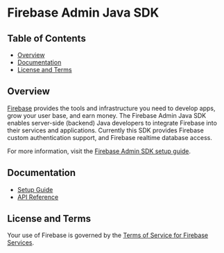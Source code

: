 # Firebase Admin Java SDK

## Table of Contents

 * [Overview](#overview)
 * [Documentation](#documentation)
 * [License and Terms](#license-and-terms)

## Overview

[Firebase](https://firebase.google.com) provides the tools and infrastructure
you need to develop apps, grow your user base, and earn money. The Firebase
Admin Java SDK enables server-side (backend) Java developers to integrate
Firebase into their services and applications. Currently this SDK provides
Firebase custom authentication support, and Firebase realtime database access.

For more information, visit the
[Firebase Admin SDK setup guide](https://firebase.google.com/docs/admin/setup/).


## Documentation

* [Setup Guide](https://firebase.google.com/docs/admin/setup/)
* [API Reference](https://firebase.google.com/docs/reference/admin/java/reference/packages)

## License and Terms

Your use of Firebase is governed by the
[Terms of Service for Firebase Services](https://firebase.google.com/terms/).

